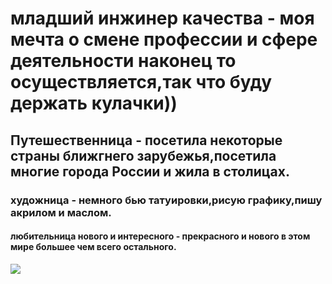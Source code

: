 # младший инжинер качества - моя мечта о смене профессии и сфере деятельности наконец то осуществляется,так что буду держать кулачки))


## Путешественница - посетила некоторые страны ближгнего зарубежья,посетила многие города России и жила в столицах.


### художница - немного бью татуировки,рисую графику,пишу акрилом и маслом.


#### любительница нового и интересного - прекрасного и нового в этом мире большее чем всего остального.

![](file:///C:/Users/Northern/Desktop/testo/photo_2023-04-05_17-11-19.png)
